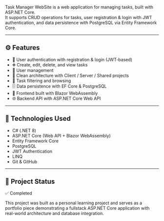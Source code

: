 Task Manager WebSite is a web application for managing tasks, built with ASP.NET Core.  
It supports CRUD operations for tasks, user registration & login with JWT authentication, and data persistence with PostgreSQL via Entity Framework Core.

---

## ⚙️ Features
- 🔐 User authentication with registration & login (JWT-based)  
- ➕ Create, edit, delete, and view tasks  
- 👥 User management  
- 📂 Clean architecture with Client / Server / Shared projects  
- 🔎 Task filtering and browsing  
- 🗄️ Data persistence with EF Core & PostgreSQL  
- 🎨 Frontend built with Blazor WebAssembly  
- 🌐 Backend API with ASP.NET Core Web API  

---

## 🧰 Technologies Used
- C# (.NET 8)  
- ASP.NET Core (Web API + Blazor WebAssembly)  
- Entity Framework Core  
- PostgreSQL  
- JWT Authentication  
- LINQ  
- Git & GitHub  

---

## 📌 Project Status
✅ Completed  

This project was built as a personal learning project and serves as a portfolio piece demonstrating a fullstack ASP.NET Core application with real-world architecture and database integration.
